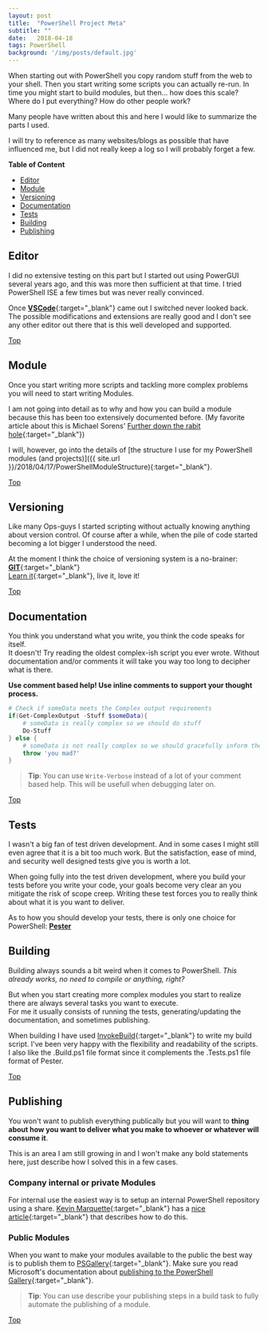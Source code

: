 ```yaml
---
layout: post
title:  "PowerShell Project Meta"
subtitle: ""
date:   2018-04-18
tags: PowerShell
background: '/img/posts/default.jpg'
---
```


When starting out with PowerShell you copy random stuff from the web to your shell.
Then you start writing some scripts you can actually re-run.
In time you might start to build modules, but then... how does this scale?
Where do I put everything? How do other people work?

Many people have written about this and here I would like to summarize the parts I used.

I will try to reference as many websites/blogs as possible that have influenced me, but I did not really keep a log so I will probably forget a few.

**Table of Content**

[Top]: #powershell-project-meta

- [Editor](#editor)
- [Module](#module)
- [Versioning](#versioning)
- [Documentation](#documentation)
- [Tests](#tests)
- [Building](#building)
- [Publishing](#publishing)

## Editor

I did no extensive testing on this part but I started out using PowerGUI several years ago, and this was more then sufficient at that time. I tried PowerShell ISE a few times but was never really convinced.

Once [**VSCode**](https://code.visualstudio.com/){:target="_blank"} came out I switched never looked back.  
The possible modifications and extensions are really good and I don't see any other editor out there that is this well developed and supported.

[Top]

## Module

Once you start writing more scripts and tackling more complex problems you will need to start writing Modules.

I am not going into detail as to why and how you can build a module because this has been too extensively documented before. (My favorite article about this is Michael Sorens' [Further down the rabit hole](https://www.red-gate.com/simple-talk/dotnet/net-tools/further-down-the-rabbit-hole-powershell-modules-and-encapsulation/){:target="_blank"})

I will, however, go into the details of [the structure I use for my PowerShell modules (and projects)]({{ site.url }}/2018/04/17/PowerShellModuleStructure){:target="_blank"}.

[Top]

## Versioning

Like many Ops-guys I started scripting without actually knowing anything about version control.
Of course after a while, when the pile of code started becoming a lot bigger I understood the need.

At the moment I think the choice of versioning system is a no-brainer: [**GIT**](https://git-scm.com/){:target="_blank"}  
[Learn it](https://try.github.io){:target="_blank"}, live it, love it!

[Top]

## Documentation

You think you understand what you write, you think the code speaks for itself.  
It doesn't! Try reading the oldest complex-ish script you ever wrote. Without documentation and/or comments it will take you way too long to decipher what is there.

**Use comment based help! Use inline comments to support your thought process.**
```powershell
# Check if someData meets the Complex output requirements
if(Get-ComplexOutput -Stuff $someData){
    # someData is really complex so we should do stuff
    Do-Stuff
} else {
    # someData is not really complex so we should gracefully inform the user.
    throw 'you mad?'
}
```
> **Tip**: You can use `Write-Verbose` instead of a lot of your comment based help. This will be usefull when debugging later on.

[Top]

## Tests

I wasn't a big fan of test driven development. And in some cases I might still even agree that it is a bit too much work. But the satisfaction, ease of mind, and security well designed tests give you is worth a lot.

When going fully into the test driven development, where you build your tests before you write your code, your goals become very clear an you mitigate the risk of scope creep. Writing these test forces you to really think about what it is you want to deliver.

As to how you should develop your tests, there is only one choice for PowerShell: [**Pester**](https://github.com/pester/Pester)

## Building

Building always sounds a bit weird when it comes to PowerShell. *This already works, no need to compile or anything, right?*

But when you start creating more complex modules you start to realize there are always several tasks you want to execute.  
For me it usually consists of running the tests, generating/updating the documentation, and sometimes publishing.

When building I have used [InvokeBuild](https://github.com/nightroman/Invoke-Build){:target="_blank"} to write my build script. I've been very happy with the flexibility and readability of the scripts. I also like the .Build.ps1 file format since it complements the .Tests.ps1 file format of Pester.

[Top]

## Publishing

You won't want to publish everything publically but you will want to **thing about how you want to deliver what you make to whoever or whatever will consume it**.

This is an area I am still growing in and I won't make any bold statements here, just describe how I solved this in a few cases.

### Company internal or private Modules

For internal use the easiest way is to setup an internal PowerShell repository using a share. 
[Kevin Marquette](https://twitter.com/kevinmarquette){:target="_blank"} has a [nice article](https://kevinmarquette.github.io/2017-05-30-Powershell-your-first-PSScript-repository/){:target="_blank"} that describes how to do this.

### Public Modules

When you want to make your modules available to the public the best way is to publish them to [PSGallery](https://www.powershellgallery.com/){:target="_blank"}.
Make sure you read Microsoft's documentation about [publishing to the PowerShell Gallery](https://docs.microsoft.com/en-us/powershell/gallery/psgallery/psgallery-publishingguidelines){:target="_blank"}.

> **Tip**: You can use describe your publishing steps in a build task to fully automate the publishing of a module.

[Top]
